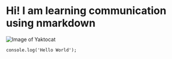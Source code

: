 # Hi! I am learning communication using nmarkdown
![Image of Yaktocat](https://octodex.github.com/images/yaktocat.png)
```
console.log('Hello World');
```

